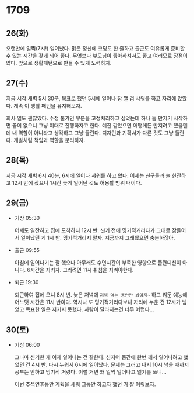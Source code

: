 # 1709

## 26(화)

오랜만에 일찍(7시!) 일어났다. 맑은 정신에 코딩도 한 줄하고 출근도 여유롭게 준비할 수 있는 시간을 갖게 되어 좋다. 무엇보다 부모님이 좋아하셔서도 좋고 여러모로 장점이 많다. 앞으로 생활패턴으로 만들 수 있게 노력하자.

## 27(수)

지금 시각 새벽 5시 30분, 목표로 했던 5시에 일어나 잠 깰 겸 샤워를 하고 자리에 앉았다. 계속 이 생활 패턴을 유지해보자.

회사 일도 괜찮았다. 수정 불가인 부분을 고정처리하고 싶었는데 하나 둘 만지기 시작하면 끝이 없으니 그냥 이대로 진행하자고 한다. 예전 같았으면 어떻게든 만지려고 했을텐데 내 역할이 아니라고 생각하고 그냥 둘란다. 디자인과 기획서가 다른 것도 그냥 둘란다. 개발처럼 책임과 역할을 분리하자.

## 28(목)

지금 시각 새벽 6시 40분, 6시에 일어나 샤워를 하고 왔다. 어제는 친구들과 술 한잔하고 12시 반에 잤으니 1시간 늦게 일어난 것도 허용할 범위 내이다.

## 29(금)
- 기상 05:30

	어제도 일잔하고 집에 도착하니 12시 반. 씻기 전에 밍기적거리다가 그대로 잠들어서 일어났던 게 1시 반. 밍기적거리지 말자. 지금까지 그래왔으면 충분하잖아.

- 출근 09:55

	아침에 일어나기는 잘 했으나 아무래도 수면시간이 부족한 영향으로 풀컨디션이 아니다. 6시간을 지키자. 그러려면 11시 취침을 지켜야한다.

- 퇴근 19:30

	퇴근하여 집에 오니 8시 반. 늦은 저녁에 `저녁 먹는 동안만 봐야지~` 하고 켜둔 예능에 어느덧 시간은 11시 반이다. 역시나 또 밍기적거리다보니 자리에 누운 건 12시가 넘었고 목표한 일은 지키지 못했다. 사람이 달라지는건 너무 어렵다...

## 30(토)

- 기상 06:00

	그나마 신기한 게 이제 일어나는 건 잘한다. 심지어 중간에 한번 깨서 일어나려고 했었던 건 4시 반. 다시 누워서 6시에 일어났다. 문제는 그러고 나서 10시 넘을 때까지 공부는 안하고 밍기적 거렸다. 이럴 거면 왜 일찍 일어나고 일기를 쓰니...

	이번 추석연휴동안 계획을 세워 그동안 하고자 했던 거 잘 이뤄보자.

